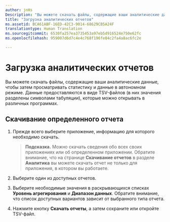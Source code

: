 ```yaml
---
author: jnHs
Description: "Вы можете скачать файлы, содержащие ваши аналитические данные, чтобы затем просматривать статистику и данные в автономном режиме."
title: "Загрузка аналитических отчетов"
ms.assetid: BCA61ABF-16ED-42C3-9014-68629CB5A24F
translationtype: Human Translation
ms.sourcegitcommit: 6530fa257ea3735453a97eb5d916524e750e62fc
ms.openlocfilehash: 959007d6d7c4e4c768f196fe04c2fa4a8ac6fc2e

---
```


# Загрузка аналитических отчетов


Вы можете скачать файлы, содержащие ваши аналитические данные, чтобы затем просматривать статистику и данные в автономном режиме. Данные предоставляются в виде TSV-файлов (в них значения разделены символами табуляции), которые можно открывать в различных программах.

## Скачивание определенного отчета

1.  Прежде всего выберите приложение, информацию для которого необходимо скачать.

    > **Подсказка.** Можно скачать сведения обо всех своих приложениях или об определенном приложении. Обратите внимание, что на странице **Скачивание отчетов** в разделе **Аналитика** вы можете скачать отчет не только для приложения, в котором вы работаете.

2.  Выберите один из доступных отчетов.

3.  Выберите необходимые значения в раскрывающихся списках **Уровень агрегирования** и **Диапазон данных**. Обратите внимание, что список доступных вариантов зависит от выбранного типа отчета.

4.  Нажмите кнопку **Скачать отчеты**, а затем сохраните или откройте TSV-файл.



<!--HONumber=Jun16_HO4-->


